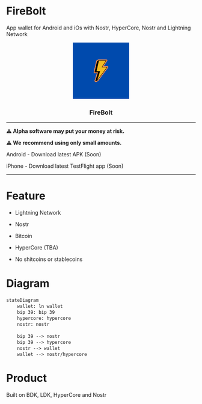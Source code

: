# FireBolt

App wallet for Android  and iOs with Nostr, HyperCore, Nostr and Lightning Network 

<p align="center">
  <a href="https://github.com/AreaLayer/FireBolt" title="AreaLayer">
    <img alt="FireBolt" src="./src/assets/firebolt_logo_readme.png" width="150"></img>
  </a>
</p>

<h3 align="center">FireBolt</h3>


---

**⚠️ Alpha software may put your money at risk.**

**⚠️ We recommend using only small amounts.**

 Android - Download latest APK (Soon)

iPhone - Download latest TestFlight app (Soon)

---


# Feature

- Lightning Network

- Nostr

- Bitcoin

- HyperCore (TBA)

- No shitcoins or stablecoins

# Diagram

```mermaid
stateDiagram
    wallet: ln wallet
    bip 39: bip 39
    hypercore: hypercore
    nostr: nostr

    bip 39 --> nostr
    bip 39 --> hypercore
    nostr --> wallet
    wallet --> nostr/hypercore
```

# Product

Built on BDK, LDK, HyperCore and Nostr
